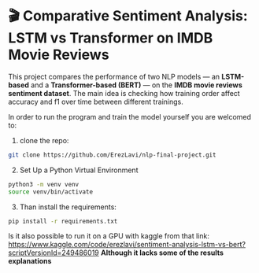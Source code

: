 # 🎬 Comparative Sentiment Analysis: LSTM vs Transformer on IMDB Movie Reviews

This project compares the performance of two NLP models — an **LSTM-based** and a **Transformer-based (BERT)** — on the **IMDB movie reviews sentiment dataset**.
The main idea is checking how training order affect accuracy and f1 over time between different trainings.

In order to run the program and train the model yourself you are welcomed to:
1. clone the repo:
```bash
git clone https://github.com/ErezLavi/nlp-final-project.git
```
2.  Set Up a Python Virtual Environment
```bash
python3 -m venv venv
source venv/bin/activate
```
3. Than install the requirements:
```bash
pip install -r requirements.txt
```
Is it also possible to run it on a GPU with kaggle from that link: https://www.kaggle.com/code/erezlavi/sentiment-analysis-lstm-vs-bert?scriptVersionId=249486019
**Although it lacks some of the results explanations**
